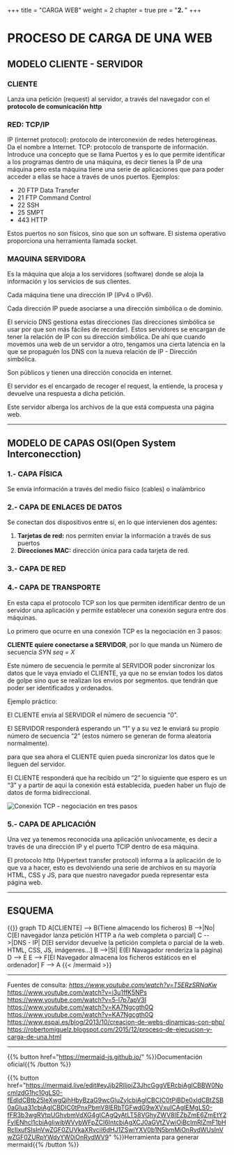+++
title = "CARGA WEB"
weight = 2
chapter = true
pre = "<b>2. </b>"
+++

# PROCESO DE CARGA DE UNA WEB 

## MODELO CLIENTE - SERVIDOR

### CLIENTE
Lanza una  petición (request) al servidor, a través del navegador con el **protocolo de comunicación http**


### RED: TCP/IP 
IP (internet protocol): protocolo de interconexión de redes heterogéneas. Da el nombre a Internet. 
TCP: protocolo de transporte de información.
Introduce una concepto que se llama Puertos y es lo que permite identificar a los programas dentro de una máquina, es decir tienes la IP de una máquina pero esta máquina tiene una serie de aplicaciones que para poder acceder a ellas se hace a través de unos puertos.
Ejemplos:
   - 20 FTP Data Transfer
   - 21 FTP Command Control
   - 22 SSH
   - 25 SMPT
   - 443 HTTP

Estos puertos no son físicos, sino que son un software. El sistema operativo proporciona una herramienta llamada socket.


### MAQUINA SERVIDORA 
Es la máquina que aloja a los servidores (software) donde se aloja la información y los servicios de sus clientes.

Cada máquina tiene una dirección IP (IPv4 o IPv6).

Cada dirección IP puede asociarse a una dirección simbólica o de dominio.

El servicio DNS gestiona estas direcciones (las direcciones simbólica se usar por que son más fáciles de recordar). Estos servidores se encargan de tener la relación de IP con su dirección simbólica. De ahí que cuando movemos una web de un servidor a otro, tengamos una cierta latencia en la que se propaguén los DNS con la nueva relación de IP - Dirección simbólica.

Son públicos y tienen una dirección conocida en internet.

El servidor es el encargado de recoger el request, la entiende, la procesa y devuelve una respuesta a dicha petición.

Este servidor alberga los archivos de la que está compuesta una página web.

-----

## MODELO DE CAPAS OSI(Open System Interconecction)

### 1.- CAPA FÍSICA
Se envía información a través del medio físico (cables) o inalámbrico

### 2.- CAPA DE ENLACES DE DATOS
Se conectan dos dispositivos entre sí, en lo que intervienen dos agentes:
1. **Tarjetas de red:** nos permiten enviar la información a través de sus puertos
2. **Direcciones MAC:** dirección única para cada tarjeta de red.


### 3.- CAPA DE RED

### 4.- CAPA DE TRANSPORTE
En esta capa el protocolo TCP son los que permiten identificar dentro de un servidor una aplicación y permite establecer una conexión segura entre dos máquinas.

Lo primero que ocurre en una conexión TCP es la negociación en 3 pasos:

**CLIENTE quiere conectarse a SERVIDOR**, por lo que manda un Número de secuencia *SYN seq = X*

Este número de secuencia le permite al SERVIDOR poder sincronizar los datos que le vaya enviado el CLIENTE, ya que no se envían todos los datos de golpe sino que se realizan los envíos por segmentos. que tendrán que poder ser identificados y ordenados.


Ejemplo práctico:

El CLIENTE envía al SERVIDOR el número de secuencia “0”.

El SERVIDOR responderá esperando un “1” y a su vez le enviará su propio número de secuencia “2” (estos número se generan de forma aleatoria normalmente).

para que sea ahora el CLIENTE quien pueda sincronizar los datos que le lleguen del servidor.

El CLIENTE responderá que ha recibido un “2” lo siguiente que espero es un “3” y a partir de aquí la conexión está establecida, pueden haber un flujo de datos de forma bidireccional.

![Conexión TCP - negociación en tres pasos](/images/negociacion-3-pasos.png)

### 5.- CAPA DE APLICACIÓN

Una vez ya tenemos reconocida una aplicación unívocamente, es decir a través de una dirección IP y el puerto TCIP dentro de esa máquina.

El protocolo http (Hypertext transfer protocol) informa a la aplicación de lo que va a hacer, esto es  devolviendo una serie de archivos en su mayoría HTML, CSS y JS, para que nuestro navegador pueda representar esta página web.


-----

## ESQUEMA

{{<mermaid align="left">}}
graph TD
    A[CLIENTE] --> B(Tiene almacendo los ficheros)
    B -->|No| C[El navegador lanza petición HTTP a ña web completa o parcial]
    C -->|DNS - IP| D[El servidor devuelve la petición completa o parcial de la web. HTML, CSS, JS, imágenres...]
    B -->|SI| E(El Navagador renderiza la página)
    D --> E
    E --> F[El Navegador almacena los ficheros estáticos en el ordenador]
    F --> A
{{< /mermaid >}}

-----

Fuentes de consulta:
<em>https://www.youtube.com/watch?v=T5ERzSRNaKw</em>
https://www.youtube.com/watch?v=i3u1ffK5NPs
https://www.youtube.com/watch?v=5-l7p7apV3I
https://www.youtube.com/watch?v=KA7Ngcgth0Q
https://www.youtube.com/watch?v=KA7Ngcgth0Q
https://www.espai.es/blog/2013/10/creacion-de-webs-dinamicas-con-php/
https://robertomiguelz.blogspot.com/2015/12/proceso-de-ejecucion-y-carga-de-una.html

-----

{{% button href="https://mermaid-js.github.io/" %}}Documentación oficial{{% /button %}}

{{% button href="https://mermaid.live/edit#eyJjb2RlIjoiZ3JhcGggVERcbiAgICBBW0NocmlzdG1hc10gLS0-fEdldCBtb25leXwgQihHbyBzaG9wcGluZylcbiAgICBCIC0tPiBDe0xldCBtZSB0aGlua31cbiAgICBDIC0tPnxPbmV8IERbTGFwdG9wXVxuICAgIEMgLS0-fFR3b3wgRVtpUGhvbmVdXG4gICAgQyAtLT58VGhyZWV8IEZbZmE6ZmEtY2FyIENhcl1cbiAgIiwibWVybWFpZCI6IntcbiAgXCJ0aGVtZVwiOiBcImRlZmF1bHRcIlxufSIsInVwZGF0ZUVkaXRvciI6dHJ1ZSwiYXV0b1N5bmMiOnRydWUsInVwZGF0ZURpYWdyYW0iOnRydWV9" %}}Herramienta para generar mermaid{{% /button %}}


